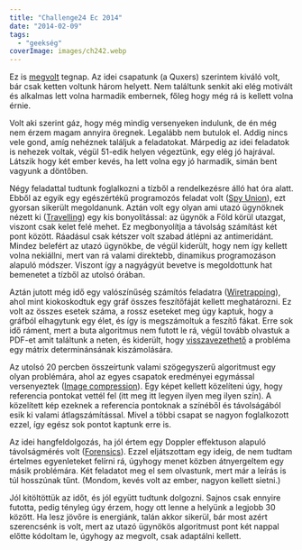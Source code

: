 ```yaml
---
title: "Challenge24 Ec 2014"
date: "2014-02-09"
tags: 
  - "geekség"
coverImage: images/ch242.webp
---
```


Ez is [megvolt](http://ch24.org/) tegnap. Az idei csapatunk (a Quxers) szerintem kiváló volt, bár csak ketten voltunk három helyett. Nem találtunk senkit aki elég motivált és alkalmas lett volna harmadik embernek, főleg hogy még rá is kellett volna érnie.

Volt aki szerint gáz, hogy még mindig versenyeken indulunk, de én még nem érzem magam annyira öregnek. Legalább nem butulok el. Addig nincs vele gond, amíg nehéznek találjuk a feladatokat. Márpedig az idei feladatok is nehezek voltak, végül 51-edik helyen végeztünk, egy elég jó hajrával. Látszik hogy két ember kevés, ha lett volna egy jó harmadik, simán bent vagyunk a döntőben.

Négy feladattal tudtunk foglalkozni a tízből a rendelkezésre álló hat óra alatt. Ebből az egyik egy egészértékű programozós feladat volt ([Spy Union](http://ch24.org/ch24static/archive/2014/ec/html/G.html)), ezt gyorsan sikerült megoldanunk. Aztán volt egy olyan ami utazó ügynöknek nézett ki ([Travelling](http://ch24.org/ch24static/archive/2014/ec/html/E.html)) egy kis bonyolítással: az ügynök a Föld körül utazgat, viszont csak kelet felé mehet. Ez megbonyolítja a távolság számítást két pont között. Ráadásul csak kétszer volt szabad átlépni az antimeridánt. Mindez belefért az utazó ügynökbe, de végül kiderült, hogy nem így kellett volna nekiállni, mert van rá valami direktebb, dinamikus programozáson alapuló módszer. Viszont így a nagyágyút bevetve is megoldottunk hat bemenetet a tízből az utolsó órában.

Aztán jutott még idő egy valószínűség számítós feladatra ([Wiretrapping](http://ch24.org/ch24static/archive/2014/ec/html/B.html)), ahol mint kiokoskodtuk egy gráf összes feszítőfáját kellett meghatározni. Ez volt az összes esetek száma, a rossz eseteket meg úgy kaptuk, hogy a gráfból elhagytunk egy élet, és így is megszámoltuk a feszítő fákat. Erre sok idő ráment, mert a buta algoritmus nem futott le rá, végül tovább olvastuk a PDF-et amit találtunk a neten, és kiderült, hogy [visszavezethető](http://en.wikipedia.org/wiki/Kirchhoff's_theorem) a probléma egy mátrix determinánsának kiszámolására.

Az utolsó 20 percben összeírtunk valami szögegyszerű algoritmust egy olyan problémára, ahol az egyes csapatok eredményei egymással versenyeztek ([Image compression](http://ch24.org/ch24static/archive/2014/ec/html/J.html)). Egy képet kellett közelíteni úgy, hogy referencia pontokat vettél fel (itt meg itt legyen ilyen meg ilyen szín). A közelített kép ezeknek a referencia pontoknak a színéből és távolságából esik ki valami átlagszámítással. Mivel a többi csapat se nagyon foglalkozott ezzel, így egész sok pontot kaptunk erre is.

Az idei hangfeldolgozás, ha jól értem egy Doppler effektuson alapuló távolságmérés volt ([Forensics](http://ch24.org/ch24static/archive/2014/ec/html/F.html "Forensics")). Ezzel eljátszottam egy ideig, de nem tudtam értelmes egyenleteket felírni rá, úgyhogy menet közben átnyergeltem egy másik problémára. Két feladatot meg el sem olvastunk, mert már a leírás is túl hosszúnak tűnt. (Mondom, kevés volt az ember, nagyon kellett sietni.)

Jól kitöltöttük az időt, és jól együtt tudtunk dolgozni. Sajnos csak ennyire futotta, pedig tényleg úgy érzem, hogy ott lenne a helyünk a legjobb 30 között. Ha lesz jövőre is energiánk, talán akkor sikerül, bár most azért szerencsénk is volt, mert az utazó ügynökös algoritmust pont két nappal előtte kódoltam le, úgyhogy az megvolt, csak adaptálni kellett.
